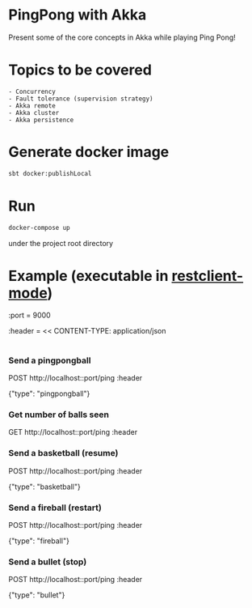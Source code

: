 PingPong with Akka
==================

Present some of the core concepts in Akka while playing Ping Pong!

# Topics to be covered
    - Concurrency
    - Fault tolerance (supervision strategy)
    - Akka remote
    - Akka cluster
    - Akka persistence

# Generate docker image

``` bash
sbt docker:publishLocal
```

# Run

``` bash
docker-compose up
```

under the project root directory


# Example (executable in [restclient-mode](https://github.com/pashky/restclient.el))

:port = 9000

:header = <<
CONTENT-TYPE: application/json
#

### Send a pingpongball
POST http://localhost::port/ping
:header

{"type": "pingpongball"}

### Get number of balls seen
GET http://localhost::port/ping
:header

### Send a basketball (resume)
POST http://localhost::port/ping
:header

{"type": "basketball"}

### Send a fireball (restart)
POST http://localhost::port/ping
:header

{"type": "fireball"}

### Send a bullet (stop)
POST http://localhost::port/ping
:header

{"type": "bullet"}
